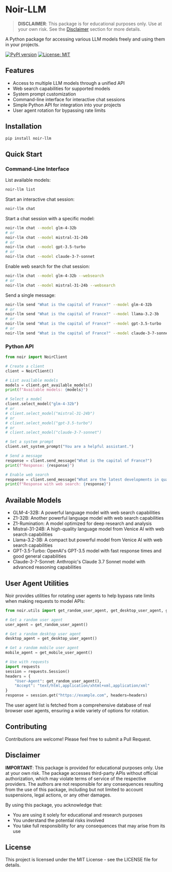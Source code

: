 # Noir-LLM

> **DISCLAIMER**: This package is for educational purposes only. Use at your own risk. See the [Disclaimer](#disclaimer) section for more details.

A Python package for accessing various LLM models freely and using them in your projects.

[![PyPI version](https://badge.fury.io/py/noir-llm.svg)](https://badge.fury.io/py/noir-llm)
[![License: MIT](https://img.shields.io/badge/License-MIT-yellow.svg)](https://opensource.org/licenses/MIT)

## Features

- Access to multiple LLM models through a unified API
- Web search capabilities for supported models
- System prompt customization
- Command-line interface for interactive chat sessions
- Simple Python API for integration into your projects
- User agent rotation for bypassing rate limits

## Installation

```bash
pip install noir-llm
```

## Quick Start

### Command-Line Interface

List available models:

```bash
noir-llm list
```

Start an interactive chat session:

```bash
noir-llm chat
```

Start a chat session with a specific model:

```bash
noir-llm chat --model glm-4-32b
# or
noir-llm chat --model mistral-31-24b
# or
noir-llm chat --model gpt-3.5-turbo
# or
noir-llm chat --model claude-3-7-sonnet
```

Enable web search for the chat session:

```bash
noir-llm chat --model glm-4-32b --websearch
# or
noir-llm chat --model mistral-31-24b --websearch
```

Send a single message:

```bash
noir-llm send "What is the capital of France?" --model glm-4-32b
# or
noir-llm send "What is the capital of France?" --model llama-3.2-3b
# or
noir-llm send "What is the capital of France?" --model gpt-3.5-turbo
# or
noir-llm send "What is the capital of France?" --model claude-3-7-sonnet
```

### Python API

```python
from noir import NoirClient

# Create a client
client = NoirClient()

# List available models
models = client.get_available_models()
print(f"Available models: {models}")

# Select a model
client.select_model("glm-4-32b")
# or
# client.select_model("mistral-31-24b")
# or
# client.select_model("gpt-3.5-turbo")
# or
# client.select_model("claude-3-7-sonnet")

# Set a system prompt
client.set_system_prompt("You are a helpful assistant.")

# Send a message
response = client.send_message("What is the capital of France?")
print(f"Response: {response}")

# Enable web search
response = client.send_message("What are the latest developments in quantum computing?", websearch=True)
print(f"Response with web search: {response}")
```

## Available Models

- GLM-4-32B: A powerful language model with web search capabilities
- Z1-32B: Another powerful language model with web search capabilities
- Z1-Rumination: A model optimized for deep research and analysis
- Mistral-31-24B: A high-quality language model from Venice AI with web search capabilities
- Llama-3.2-3B: A compact but powerful model from Venice AI with web search capabilities
- GPT-3.5-Turbo: OpenAI's GPT-3.5 model with fast response times and good general capabilities
- Claude-3-7-Sonnet: Anthropic's Claude 3.7 Sonnet model with advanced reasoning capabilities

## User Agent Utilities

Noir provides utilities for rotating user agents to help bypass rate limits when making requests to model APIs:

```python
from noir.utils import get_random_user_agent, get_desktop_user_agent, get_mobile_user_agent

# Get a random user agent
user_agent = get_random_user_agent()

# Get a random desktop user agent
desktop_agent = get_desktop_user_agent()

# Get a random mobile user agent
mobile_agent = get_mobile_user_agent()

# Use with requests
import requests
session = requests.Session()
headers = {
    "User-Agent": get_random_user_agent(),
    "Accept": "text/html,application/xhtml+xml,application/xml"
}
response = session.get("https://example.com", headers=headers)
```

The user agent list is fetched from a comprehensive database of real browser user agents, ensuring a wide variety of options for rotation.

## Contributing

Contributions are welcome! Please feel free to submit a Pull Request.

## Disclaimer

**IMPORTANT**: This package is provided for educational purposes only. Use at your own risk. The package accesses third-party APIs without official authorization, which may violate terms of service of the respective providers. The authors are not responsible for any consequences resulting from the use of this package, including but not limited to account suspensions, legal actions, or any other damages.

By using this package, you acknowledge that:
- You are using it solely for educational and research purposes
- You understand the potential risks involved
- You take full responsibility for any consequences that may arise from its use

## License

This project is licensed under the MIT License - see the LICENSE file for details.
